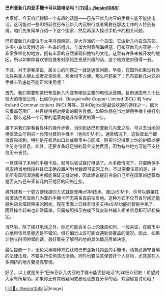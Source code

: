 **巴布亚新几内亚手機卡可以接电话吗？[[TG💪+ @esim1088](https://t.me/s/esim1088)]**

大家好，今天咱们聊聊一个有趣的话题——巴布亚新几内亚的手機卡能不能接电话。这可能对一些即将前往巴布亚新几内亚旅行或者需要在那边工作的人特别有用。咱们先来简单介绍一下这个国家，然后再深入探讨手机卡的相关问题。

巴布亚新几内亚位于太平洋西南部，是大洋洲的一个岛国。它由新几内亚岛东部、许多小岛以及附近的一些岛屿组成，与澳大利亚隔海相望。巴布亚新几内亚是一个非常多样化的地方，拥有丰富的自然景观和独特的文化。这里有许多未被开发的地区，所以如果你喜欢冒险或者对原始生态感兴趣的话，这个地方绝对值得一去。

不过，对于游客来说，最关心的问题之一就是通信问题。毕竟，在国外如果没有办法联系家人朋友或者查询信息，那会很不方便。那么问题来了：巴布亚新几内亚的手機卡到底能不能正常使用呢？

首先，我们需要知道巴布亚新几内亚有哪些主要的电信运营商。目前该国有几个比较大的电信公司，比如Digicel、Bougainville Copper Limited (BCL) 和 New Ireland Communications (NIC) 等等。其中Digicel是最受欢迎的选择之一，因为它覆盖范围广，并且提供相对便宜的服务套餐。如果你想在当地使用手機卡接打电话，那么选择一个可靠的运营商是非常重要的第一步。

接下来我们来看看具体的操作步骤。当你到达巴布亚新几内亚之后，可以去当地的电信营业厅购买一张预付费的手機卡（也叫SIM卡）。通常情况下，这些营业厅都很容易找到，特别是在机场出口处或者市中心区域。购买时记得带上你的护照以便注册身份信息。此外，还要准备好足够的现金支付费用，因为有些地方可能不支持信用卡支付。

一旦获得了本地的手機卡后，就可以尝试拨打电话了。大多数情况下，只要确保手机支持当地频段并且已正确设置APN参数即可正常工作。不过需要注意的是，并非所有国际漫游服务都能保证无缝对接，因此建议提前咨询自己所在国家的运营商是否支持巴布亚新几内亚地区的网络连接。

另外还有一个更方便快捷的方式就是使用eSIM技术。通过eSIM卡，你可以直接在线激活巴布亚新几内亚的手機卡而无需亲自前往当地。这种方式不仅节省时间还能避免语言障碍带来的困扰。现在市面上已经有很多支持eSIM功能的智能手机了，而且操作起来也非常简单，只需按照指示完成下载安装并输入相关信息即可轻松搞定。

当然啦，除了接打电话之外，你还可能会关心上网速度如何。一般来说，在城市中心地带信号质量还是不错的，但在偏远山区可能会遇到弱覆盖的情况。因此，如果计划长时间停留的话，最好事先了解目的地的具体情况再做决定。

最后提醒一下，无论采用哪种方式获取巴布亚新几内亚的手機卡，请务必遵守当地的法律法规，不要进行任何违法活动。同时也要注意保管好个人财物，尤其是在人多拥挤的地方要提高警惕。

好了，以上就是关于“巴布亚新几内亚的手機卡能否接电话”的详细介绍啦！希望对大家有所帮助。如果你还有其他疑问或者经验想要分享的话，欢迎留言讨论哦！

[[TG💪+ @esim1088](https://t.me/s/esim1088) ![Image](https://i.postimg.cc/4NQfJmqS/Snipaste-2025-05-13-00-14-12.png)]